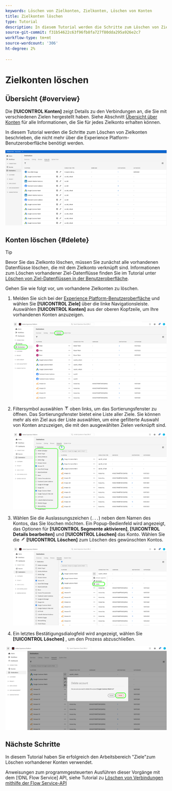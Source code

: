 ```yaml
---
keywords: Löschen von Zielkonten, Zielkonten, Löschen von Konten
title: Zielkonten löschen
type: Tutorial
description: In diesem Tutorial werden die Schritte zum Löschen von Zielkonten in der Adobe Experience Platform-Benutzeroberfläche aufgeführt
source-git-commit: f31b54622c63f96fb8fa727f80dda295a926e2c7
workflow-type: tm+mt
source-wordcount: '306'
ht-degree: 2%

---
```


# Zielkonten löschen

## Übersicht {#overview}

Die **[!UICONTROL Konten]** zeigt Details zu den Verbindungen an, die Sie mit verschiedenen Zielen hergestellt haben. Siehe Abschnitt [Übersicht über Konten](../ui/destinations-workspace.md#accounts) für alle Informationen, die Sie für jedes Zielkonto erhalten können.

In diesem Tutorial werden die Schritte zum Löschen von Zielkonten beschrieben, die nicht mehr über die Experience Platform-Benutzeroberfläche benötigt werden.

![Registerkarte „Konten“](../assets/ui/update-accounts/destination-accounts.png)

## Konten löschen {#delete}

>[!TIP]
>
>Bevor Sie das Zielkonto löschen, müssen Sie zunächst alle vorhandenen Datenflüsse löschen, die mit dem Zielkonto verknüpft sind. Informationen zum Löschen vorhandener Ziel-Datenflüsse finden Sie im Tutorial unter [Löschen von Ziel-Datenflüssen in der Benutzeroberfläche](./delete-destinations.md).

Gehen Sie wie folgt vor, um vorhandene Zielkonten zu löschen.

1. Melden Sie sich bei der [Experience Platform-Benutzeroberfläche](https://platform.adobe.com/) und wählen Sie **[!UICONTROL Ziele]** über die linke Navigationsleiste. Auswählen **[!UICONTROL Konten]** aus der oberen Kopfzeile, um Ihre vorhandenen Konten anzuzeigen.

   ![Registerkarte „Konten“](../assets/ui/delete-accounts/accounts-tab.png)

2. Filtersymbol auswählen ![Filter-Symbol](../assets/ui/update-accounts/filter.png) oben links, um das Sortierungsfenster zu öffnen. Das Sortierungsfenster bietet eine Liste aller Ziele. Sie können mehr als ein Ziel aus der Liste auswählen, um eine gefilterte Auswahl von Konten anzuzeigen, die mit den ausgewählten Zielen verknüpft sind.

   ![Ziele filtern](../assets/ui/delete-accounts/filter-accounts.png)

3. Wählen Sie die Auslassungszeichen (`...`) neben dem Namen des Kontos, das Sie löschen möchten. Ein Popup-Bedienfeld wird angezeigt, das Optionen für **[!UICONTROL Segmente aktivieren]**, **[!UICONTROL Details bearbeiten]** und **[!UICONTROL Löschen]** das Konto. Wählen Sie die ![Schaltfläche &quot;Löschen&quot;](../assets/ui/workspace/pencil-icon.png) **[!UICONTROL Löschen]** zum Löschen des gewünschten Kontos.

   ![Zielkonto löschen](../assets/ui/delete-accounts/delete-accounts.png)

4. Ein letztes Bestätigungsdialogfeld wird angezeigt, wählen Sie **[!UICONTROL Löschen]** , um den Prozess abzuschließen.

![Löschen eines Kontos bestätigen](../assets/ui/delete-accounts/confirm-account-deletion.png)

## Nächste Schritte

In diesem Tutorial haben Sie erfolgreich den Arbeitsbereich &quot;Ziele&quot;zum Löschen vorhandener Konten verwendet.

Anweisungen zum programmgesteuerten Ausführen dieser Vorgänge mit dem [!DNL Flow Service] API, siehe Tutorial zu [Löschen von Verbindungen mithilfe der Flow Service-API](../api/delete-destination-account.md)
